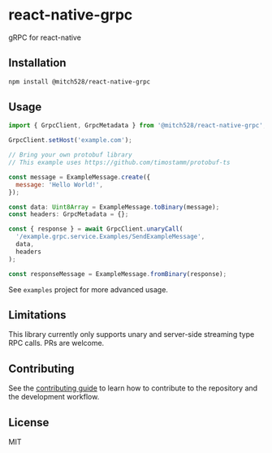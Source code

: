 # react-native-grpc

gRPC for react-native

## Installation

```sh
npm install @mitch528/react-native-grpc
```

## Usage

```js
import { GrpcClient, GrpcMetadata } from '@mitch528/react-native-grpc';

GrpcClient.setHost('example.com');

// Bring your own protobuf library
// This example uses https://github.com/timostamm/protobuf-ts

const message = ExampleMessage.create({
  message: 'Hello World!',
});

const data: Uint8Array = ExampleMessage.toBinary(message);
const headers: GrpcMetadata = {};

const { response } = await GrpcClient.unaryCall(
  '/example.grpc.service.Examples/SendExampleMessage',
  data,
  headers
);

const responseMessage = ExampleMessage.fromBinary(response);
```

See `examples` project for more advanced usage.

## Limitations

This library currently only supports unary and server-side streaming type RPC calls. PRs are welcome.

## Contributing

See the [contributing guide](CONTRIBUTING.md) to learn how to contribute to the repository and the development workflow.

## License

MIT
